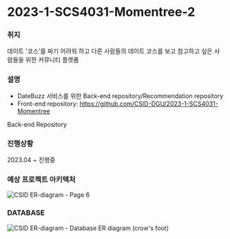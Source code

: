 # 2023-1-SCS4031-Momentree-2  

### 취지  
데이트 '코스'를 짜기 어려워 하고 다른 사람들의 데이트 코스를 보고 참고하고 싶은 사람들을 위한 커뮤니티 플랫폼

### 설명  
- DateBuzz 서비스를 위한 Back-end repository/Recommendation repository  
- Front-end repository: https://github.com/CSID-DGU/2023-1-SCS4031-Momentree  

Back-end Repository  

### 진행상황  
2023.04 ~ 진행중

### 예상 프로젝트 아키텍처
![CSID ER-diagram - Page 6](https://github.com/CSID-DGU/2023-1-SCS4031-Momentree-2/assets/85065626/3adee09b-14dd-459a-b784-3320e6dd1cc1)


### DATABASE
![CSID ER-diagram - Database ER diagram (crow's foot)](https://github.com/CSID-DGU/2023-1-SCS4031-Momentree-2/assets/85065626/847e3038-4bc7-407e-8c85-9d3bfd7e75e5)
